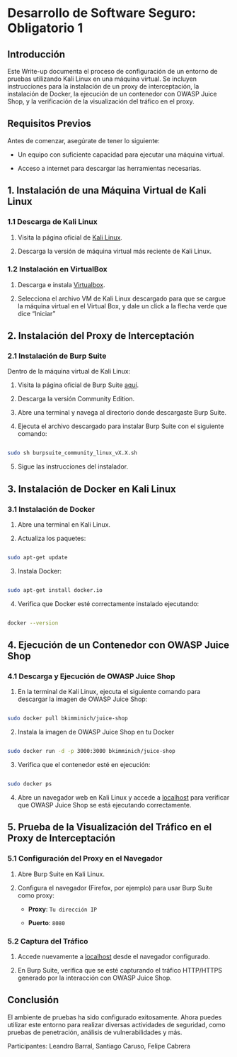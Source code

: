 # Desarrollo de Software Seguro: Obligatorio 1

## Introducción

Este Write-up documenta el proceso de configuración de un entorno de pruebas utilizando Kali Linux en una máquina virtual. Se incluyen instrucciones para la instalación de un proxy de interceptación, la instalación de Docker, la ejecución de un contenedor con OWASP Juice Shop, y la verificación de la visualización del tráfico en el proxy.

## Requisitos Previos

Antes de comenzar, asegúrate de tener lo siguiente:

- Un equipo con suficiente capacidad para ejecutar una máquina virtual.

- Acceso a internet para descargar las herramientas necesarias.

## 1. Instalación de una Máquina Virtual de Kali Linux

### 1.1 Descarga de Kali Linux

1. Visita la página oficial de [Kali Linux](https://www.kali.org/).

2. Descarga la versión de máquina virtual más reciente de Kali Linux.

### 1.2 Instalación en VirtualBox

1. Descarga e instala [Virtualbox](https://www.virtualbox.org/wiki/Downloads).

2. Selecciona el archivo VM de Kali Linux descargado para que se cargue la máquina virtual en el Virtual Box, y dale un click a la flecha verde que dice “Iniciar” 

## 2. Instalación del Proxy de Interceptación

### 2.1 Instalación de Burp Suite

Dentro de la máquina virtual de Kali Linux:

1. Visita la página oficial de Burp Suite [aquí](https://portswigger.net/burp/communitydownload).

2. Descarga la versión Community Edition.

3. Abre una terminal y navega al directorio donde descargaste Burp Suite.

4. Ejecuta el archivo descargado para instalar Burp Suite con el siguiente comando: 

``` bash 

sudo sh burpsuite_community_linux_vX.X.sh

```

5. Sigue las instrucciones del instalador.

## 3. Instalación de Docker en Kali Linux

### 3.1 Instalación de Docker

1. Abre una terminal en Kali Linux.

2. Actualiza los paquetes: 

```bash

sudo apt-get update

```

3. Instala Docker: 

```bash

sudo apt-get install docker.io

```

4. Verifica que Docker esté correctamente instalado ejecutando: 

```bash

docker --version

```

## 4. Ejecución de un Contenedor con OWASP Juice Shop

### 4.1 Descarga y Ejecución de OWASP Juice Shop

1. En la terminal de Kali Linux, ejecuta el siguiente comando para descargar la imagen de OWASP Juice Shop: 

```bash

sudo docker pull bkimminich/juice-shop

```

2. Instala la imagen de OWASP Juice Shop en tu Docker

```bash

sudo docker run -d -p 3000:3000 bkimminich/juice-shop

```

3. Verifica que el contenedor esté en ejecución:

```bash                  

sudo docker ps

```

4. Abre un navegador web en Kali Linux y accede a [localhost](http://localhost:3000) para verificar que OWASP Juice Shop se está ejecutando correctamente.

## 5. Prueba de la Visualización del Tráfico en el Proxy de Interceptación

### 5.1 Configuración del Proxy en el Navegador

1. Abre Burp Suite en Kali Linux.

2. Configura el navegador (Firefox, por ejemplo) para usar Burp Suite como proxy:

   - **Proxy**: `Tu dirección IP`

   - **Puerto**: `8080`

### 5.2 Captura del Tráfico

1. Accede nuevamente a [localhost](http://localhost:3000) desde el navegador configurado.

2. En Burp Suite, verifica que se esté capturando el tráfico HTTP/HTTPS generado por la interacción con OWASP Juice Shop.

## Conclusión

El ambiente de pruebas ha sido configurado exitosamente. Ahora puedes utilizar este entorno para realizar diversas actividades de seguridad, como pruebas de penetración, análisis de vulnerabilidades y más. 


Participantes: Leandro Barral, Santiago Caruso, Felipe Cabrera